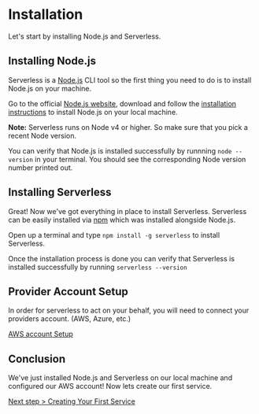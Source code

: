 <!--
title: Installing Serverless
menuText: Installation
description: How to install Serverless
layout: Doc
-->

# Installation

Let's start by installing Node.js and Serverless.

## Installing Node.js

Serverless is a [Node.js](https://nodejs.org) CLI tool so the first thing you need to do is to install Node.js on your
machine.

Go to the official [Node.js website](https://nodejs.org), download and follow the
[installation instructions](https://nodejs.org/en/download/) to install Node.js on your local machine.

**Note:** Serverless runs on Node v4 or higher. So make sure that you pick a recent Node version.

You can verify that Node.js is installed successfully by runnning `node --version` in your terminal. You should see the corresponding Node version number printed out.

## Installing Serverless

Great! Now we've got everything in place to install Serverless. Serverless can be easily installed via
[npm](https://npmjs.org) which was installed alongside Node.js.

Open up a terminal and type `npm install -g serverless` to install Serverless.

Once the installation process is done you can verify that Serverless is installed successfully by running `serverless --version`

## Provider Account Setup

In order for serverless to act on your behalf, you will need to connect your providers account. (AWS, Azure, etc.)

[AWS account Setup](../02-providers/aws/01-setup.md)

## Conclusion

We've just installed Node.js and Serverless on our local machine and configured our AWS account! Now lets create our first service.

[Next step > Creating Your First Service](./02-creating-services.md)
